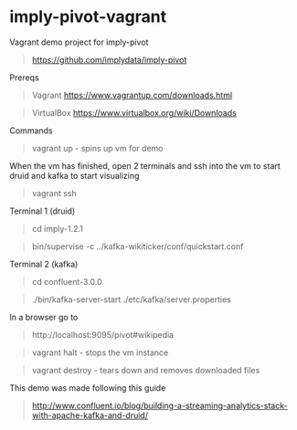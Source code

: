 # imply-pivot-vagrant 

Vagrant demo project for imply-pivot

> https://github.com/implydata/imply-pivot

Prereqs
> Vagrant https://www.vagrantup.com/downloads.html

> VirtualBox https://www.virtualbox.org/wiki/Downloads 

Commands
> vagrant up - spins up vm for demo

When the vm has finished, open 2 terminals and ssh into the vm to start druid and kafka to start visualizing
> vagrant ssh 

Terminal 1 (druid)
> cd imply-1.2.1

> bin/supervise -c ../kafka-wikiticker/conf/quickstart.conf

Terminal 2 (kafka) 
> cd confluent-3.0.0

> ./bin/kafka-server-start ./etc/kafka/server.properties

In a browser go to 
> http://localhost:9095/pivot#wikipedia

> vagrant halt - stops the vm instance

> vagrant destroy - tears down and removes downloaded files

This demo was made following this guide

> http://www.confluent.io/blog/building-a-streaming-analytics-stack-with-apache-kafka-and-druid/
